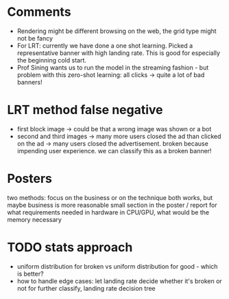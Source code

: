 # Comments
- Rendering might be different browsing on the web, the grid type might not be fancy
- For LRT: currently we have done a one shot learning. Picked a representative banner with high landing rate. This is good for especially the beginning cold start.
- Prof Sining wants us to run the model in the streaming fashion - but problem with this zero-shot learning: all clicks -> quite a lot of bad banners! 


# LRT method false negative
- first block image -> could be that a wrong image was shown or a bot
- second and third images -> many more users closed the ad than clicked on the ad -> many users closed the advertisement. broken because impending user experience. we can classify this as a broken banner!

# Posters
two methods: focus on the business or on the technique both works, but maybe business is more reasonable
small section in the poster / report for what requirements needed in hardware in CPU/GPU, what would be the memory necessary

# TODO stats approach
- uniform distribution for broken vs uniform distribution for good - which is better?
- how to handle edge cases: let landing rate decide whether it's broken or not for further classify, landing rate decision tree